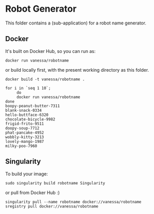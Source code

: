 # Robot Generator

This folder contains a (sub-application) for a robot name generator. 

## Docker
It's built on Docker Hub, so you can run as:

```
docker run vanessa/robotname
```

or build locally first, with the present working directory as this folder.

```
docker build -t vanessa/robotname .
```

```
for i in `seq 1 10`;
     do
     docker run vanessa/robotname
done
boopy-peanut-butter-7311
blank-snack-0334
hello-buttface-6320
chocolate-bicycle-9982
frigid-frito-9511
doopy-soup-7712
phat-pancake-4952
wobbly-kitty-3213
lovely-mango-1987
milky-poo-7960  
```

## Singularity

To build your image:

```
sudo singularity build robotname Singularity
```

or pull from Docker Hub :)

```
singularity pull --name robotname docker://vanessa/robotname
sregistry pull docker://vanessa/robotname
```

